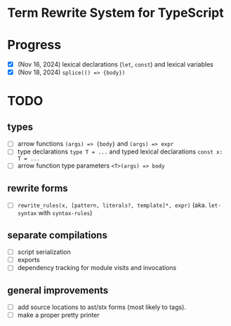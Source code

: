 # Term Rewrite System for TypeScript

# Progress

- [x] (Nov 16, 2024) lexical declarations (`let`, `const`) and lexical variables
- [x] (Nov 18, 2024) `splice(() => {body})`

# TODO

## types

- [ ] arrow functions `(args) => {body}` and `(args) => expr`
- [ ] type declarations `type T = ...` and typed lexical declarations `const x: T = ...`
- [ ] arrow function type parameters `<T>(args) => body`

## rewrite forms

- [ ] `rewrite_rules(x, [pattern, literals?, template]*, expr)` (aka. `let-syntax` with `syntax-rules`)

## separate compilations

- [ ] script serialization
- [ ] exports
- [ ] dependency tracking for module visits and invocations

## general improvements

- [ ] add source locations to ast/stx forms (most likely to tags).
- [ ] make a proper pretty printer
